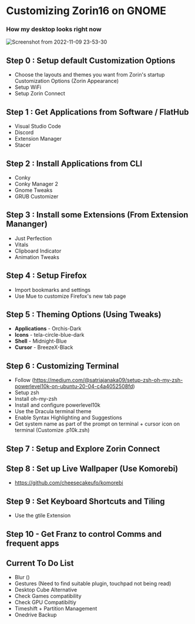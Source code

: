 # Customizing Zorin16 on GNOME

### How my desktop looks right now  
![Screenshot from 2022-11-09 23-53-30](https://user-images.githubusercontent.com/73750950/200910937-87f66afa-64db-4687-bccd-73a00e4f4e40.png)
  
## Step 0 : Setup default Customization Options
- Choose the layouts and themes you want from Zorin's startup Customization Options (Zorin Appearance)
- Setup WiFi
- Setup Zorin Connect

## Step 1 : Get Applications from Software / FlatHub
- Visual Studio Code
- Discord
- Extension Manager
- Stacer

## Step 2 : Install Applications from CLI
- Conky
- Conky Manager 2
- Gnome Tweaks
- GRUB Customizer

## Step 3 : Install some Extensions (From Extension Mananger)
- Just Perfection
- Vitals
- Clipboard Indicator
- Animation Tweaks

## Step 4 : Setup Firefox
- Import bookmarks and settings
- Use Mue to customize Firefox's new tab page

## Step 5 : Theming Options (Using Tweaks)
- <b>Applications</b>  - Orchis-Dark
- <b>Icons</b>         - tela-circle-blue-dark
- <b>Shell</b>         - Midnight-Blue
- <b>Cursor</b>        - BreezeX-Black

## Step 6 : Customizing Terminal
- Follow (https://medium.com/@satriajanaka09/setup-zsh-oh-my-zsh-powerlevel10k-on-ubuntu-20-04-c4a4052508fd)
- Setup zsh
- Install oh-my-zsh
- Install and configure powerlevel10k
- Use the Dracula terminal theme
- Enable Syntax Highlighting and Suggestions
- Get system name as part of the prompt on terminal + cursor icon on terminal (Customize .p10k.zsh)

## Step 7 : Setup and Explore Zorin Connect

## Step 8 : Set up Live Wallpaper (Use Komorebi)
- https://github.com/cheesecakeufo/komorebi

## Step 9 : Set Keyboard Shortcuts and Tiling
- Use the gtile Extension

## Step 10 - Get Franz to control Comms and frequent apps

## Current To Do List
- Blur ()
- Gestures (Need to find suitable plugin, touchpad not being read)
- Desktop Cube Alternative
- Check Games compatibility
- Check GPU Compatibiltiy
- Timeshift + Partition Management
- Onedrive Backup 

